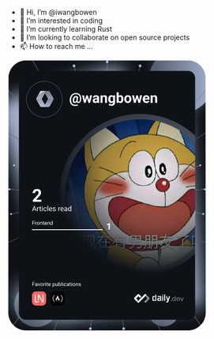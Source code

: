 - 👋 Hi, I’m @iwangbowen
- 👀 I’m interested in coding
- 🌱 I’m currently learning Rust
- 💞️ I’m looking to collaborate on open source projects
- 📫 How to reach me ...

<a href="https://app.daily.dev/DailyDevTips"><img src="https://github.com/iwangbowen/iwangbowen/blob/main/devcard.svg" width="400" alt="Bowen Wang's Dev Card"></a>
